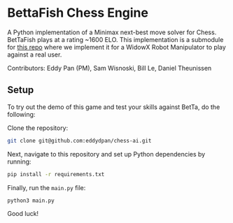 # BettaFish Chess Engine

A Python implementation of a Minimax next-best move solver for Chess. BetTaFish plays at a rating ~1600 ELO. 
This implementation is a submodule for [this repo](github.com/eddydpan/chess_bot) where we implement
it for a WidowX Robot Manipulator to play against a real user. 

Contributors: Eddy Pan (PM), Sam Wisnoski, Bill Le, Daniel Theunissen

## Setup

To try out the demo of this game and test your skills against BetTa, do the following:

Clone the repository:

```bash
git clone git@github.com:eddydpan/chess-ai.git

```

Next, navigate to this repository and set up Python dependencies by running: 
```bash
pip install -r requirements.txt
```

Finally, run the `main.py` file:

```bash
python3 main.py
```

Good luck!
